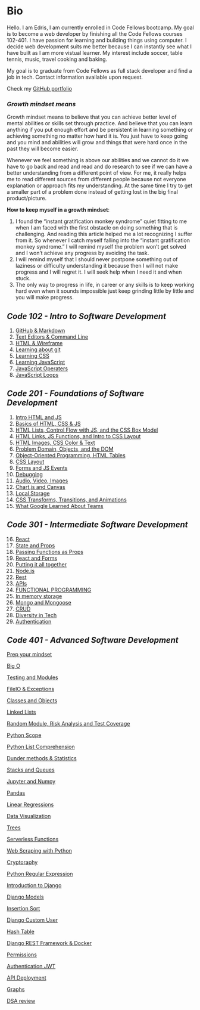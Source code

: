 # Bio

Hello. I am Edris, I am currently enrolled in Code Fellows bootcamp. My goal is to become a web developer by finishing all the Code Fellows courses 102-401. I have passion for learning and building things using computer. I decide web development suits me better because I can instantly see what I have built as I am more vistual learner.
My interest include soccer, table tennis, music, travel cooking and baking.

My goal is to graduate from Code Fellows as full stack developer and find a job in tech.
Contact information available upon request.

Check my [ GitHub portfolio](https://github.com/Fadab2/)

### **_Growth mindset means_**

Growth mindset means to believe that you can achieve better level of mental abilities or skills set through practice. And believe that you can learn anything if you put enough effort and be persistent in learning something or achieving something no matter how hard it is. You just have to keep going and you mind and abilities will grow and things that were hard once in the past they will become easier.

Whenever we feel something is above our abilities and we cannot do it we have to go back and read and read and do research to see if we can have a better understanding from a different point of view. For me, it really helps me to read different sources from different people because not everyone explanation or approach fits my understanding. At the same time I try to get a smaller part of a problem done instead of getting lost in the big final product/picture.

**How to keep myself in a growth mindset**:

1. I found the “instant gratification monkey syndrome” quiet fitting to me when I am faced with the first obstacle on doing something that is challenging. And reading this article helped me a lot recognizing I suffer from it. So whenever I catch myself falling into the “instant gratification monkey syndrome.” I will remind myself the problem won’t get solved and I won’t achieve any progress by avoiding the task.
2. I will remind myself that I should never postpone something out of laziness or difficulty understanding it because then I will not make progress and I will regret it. I will seek help when I need it and when stuck.
3. The only way to progress in life, in career or any skills is to keep working hard even when it sounds impossible just keep grinding little by little and you will make progress.

## **_Code 102 - Intro to Software Development_**

1. [GitHub & Markdown](topics-summary.md)
2. [Text Editors & Command Line](coding-tools.md)
3. [HTML & Wireframe](html-wireframe.md)
4. [Learning about git](reading-git.md)
5. [Learning CSS](learning-css.md)
6. [Learning JavaScript](learning-js.md)
7. [JavaScript Operaters](js-operators.md)
8. [JavaScript Loops](js-loops.md)

## **_Code 201 - Foundations of Software Development_**

1.  [Intro HTML and JS](class-01.md)
2.  [Basics of HTML, CSS & JS](class-02.md)
3.  [HTML Lists, Control Flow with JS, and the CSS Box Model](class-03.md)
4.  [HTML Links, JS Functions, and Intro to CSS Layout](class-04.md)
5.  [HTML Images, CSS Color & Text](class-05.md)
6.  [Problem Domain, Objects, and the DOM](class-06.md)
7.  [Object-Oriented Programming, HTML Tables](class-07.md)
8.  [CSS Layout](class-08.md)
9.  [Forms and JS Events](class-09.md)
10. [Debugging](class-10.md)
11. [Audio, Video, Images](class-11.md)
12. [Chart.js and Canvas](class-12.md)
13. [Local Storage](class-13.md)
14. [ CSS Transforms, Transitions, and Animations](class-14.md)
15. [What Google Learned About Teams](class-14b.md)

## **_Code 301 - Intermediate Software Development_**

16. [React](react.md)
17. [State and Props](stateAndProps.md)
18. [Passing Functions as Props](PassingFunctionsAsProps.md)
19. [React and Forms](reactAnForms.md)
20. [Putting it all together](week1-summary.md)
21. [Node.js](node.js.md)
22. [Rest](rest.md)
23. [APIs](apis.md)
24. [FUNCTIONAL PROGRAMMING](functional-programming.md)
25. [In memory storage](In-memory-storage.md)
26. [Mongo and Mongoose](Mongo-and-Mongoose.md)
27. [CRUD](crud.md)
28. [Diversity in Tech](diversity-and-inclusion.md)
29. [Authentication](authentication.md)

## **_Code 401 - Advanced Software Development_**

[Prep your mindset](mindset-prep.md)

[Big O](class01.md)

[Testing and Modules](testing-and-modules.md)

[FileIO & Exceptions](fileio-exceptions.md)

[Classes and Objects](classes-objects.md)

[Linked Lists](linked-lists.md)

[Random Module, Risk Analysis and Test Coverage](class06.md)

[Python Scope](class-07-scope.md)

[Python List Comprehension](class-08-list.md)

[Dunder methods & Statistics](class-09-dunder.md)

[Stacks and Queues](class-10-stacks-queues.md)

[Jupyter and Numpy](class-11-jupyter-numpy.md)

[Pandas](class-12-pandas.md)

[Linear Regressions](calss13-linear-regressions.md)

[Data Visualization](class14-data-visualization.md)

[Trees](trees.md)

[Serverless Functions](serverless-functions-class-16.md)

[Web Scraping with Python](scraping-class-17.md)

[Cryptoraphy](cryptography-class-18.md)

[Python Regular Expression](automation-class-19.md)

[Introduction to Django](django-class-26.md)

[Django Models](django-models-class-27.md)

[Insertion Sort](BLOG.md)

[Django Custom User](django-custom-user.md)

[Hash Table](hash-table.md)

[Django REST Framework & Docker](django-rest-and-docker.md)

[Permissions](permissions.md)

[Authentication JWT](authentication-jwt.md)

[API Deployment](api-deployment.md)

[Graphs](graphs.md)

[DSA review](dsa-review.md)
